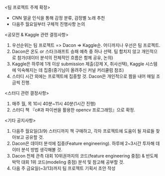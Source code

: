 <팀 프로젝트 주제 확정>

- CNN 얼굴 인식을 통해 감정 분류, 감정별 노래 추천
- 다음주 월요일부터 구체적 진행사항 논의

<공모전 & Kaggle 관련 결정사항>

1. 우선순위는 팀 프로젝트 => Dacon => Kaggle순. 어디까지나 우선은 팀 프로젝트.
2. Dacon은 온도 or 스타크래프트 승패 예측 중 하나 선택. 팀 합치지 않고 개인적으로 참가(데이터 분석의 전체적인 흐름은 함께 공유, 논의)
3. Kaggle은 하루에 1개 이상 submission 제출(강제 X, 취사선택), Kaggle 시스템에 익숙해지는 데 집중(중기님이 올려주신 커널 커리큘럼 참조)
4. 스터디 시간 외에는 프로젝트에 집중할 것. Dacon은 개인적으로 짬을 내어 매일 조금씩 진행.

<스터디 관련 결정사항>

1. 매주 월, 목 10시 40분~11시 40분(1시간 진행)
2. 스터디 책 『c#과 파이썬을 활용한 opencv 프로그래밍』으로 확정.

<기타 공지사항>

1. 다음주 월요일(3/9) 스터디까지 책 구매하고, 각자 프로젝트에 도움이 될 자료들 찾아보고 공유할 것.
2. Dacon은 데이터 분석에 집중(Feature engineering). 하루에 2~3시간 투자해 데이터 분석 방법 생각해볼 것.
3. Dacon 천체 관측 대회 10위권까지의 코드(feature engineering 중점) & 반도체 박막 대회 1위 코드(modeling 중점) 분석 및 참고해 공부할 것.
4. 다음 주 금요일(~3/13)까지 팀 프로젝트 기획서 초안 작성
